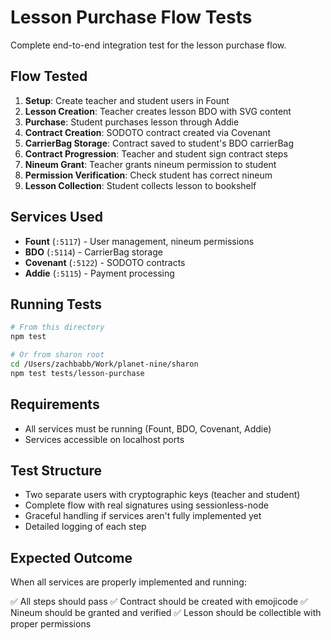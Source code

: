 # Lesson Purchase Flow Tests

Complete end-to-end integration test for the lesson purchase flow.

## Flow Tested

1. **Setup**: Create teacher and student users in Fount
2. **Lesson Creation**: Teacher creates lesson BDO with SVG content
3. **Purchase**: Student purchases lesson through Addie
4. **Contract Creation**: SODOTO contract created via Covenant
5. **CarrierBag Storage**: Contract saved to student's BDO carrierBag
6. **Contract Progression**: Teacher and student sign contract steps
7. **Nineum Grant**: Teacher grants nineum permission to student
8. **Permission Verification**: Check student has correct nineum
9. **Lesson Collection**: Student collects lesson to bookshelf

## Services Used

- **Fount** (`:5117`) - User management, nineum permissions
- **BDO** (`:5114`) - CarrierBag storage
- **Covenant** (`:5122`) - SODOTO contracts
- **Addie** (`:5115`) - Payment processing

## Running Tests

```bash
# From this directory
npm test

# Or from sharon root
cd /Users/zachbabb/Work/planet-nine/sharon
npm test tests/lesson-purchase
```

## Requirements

- All services must be running (Fount, BDO, Covenant, Addie)
- Services accessible on localhost ports

## Test Structure

- Two separate users with cryptographic keys (teacher and student)
- Complete flow with real signatures using sessionless-node
- Graceful handling if services aren't fully implemented yet
- Detailed logging of each step

## Expected Outcome

When all services are properly implemented and running:

✅ All steps should pass
✅ Contract should be created with emojicode
✅ Nineum should be granted and verified
✅ Lesson should be collectible with proper permissions
